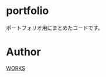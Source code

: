 # portfolio
ポートフォリオ用にまとめたコードです。

# Author
[WORKS](https://www.web-semi.sakura.ne.jp/2024/1wd/21/pf/)
